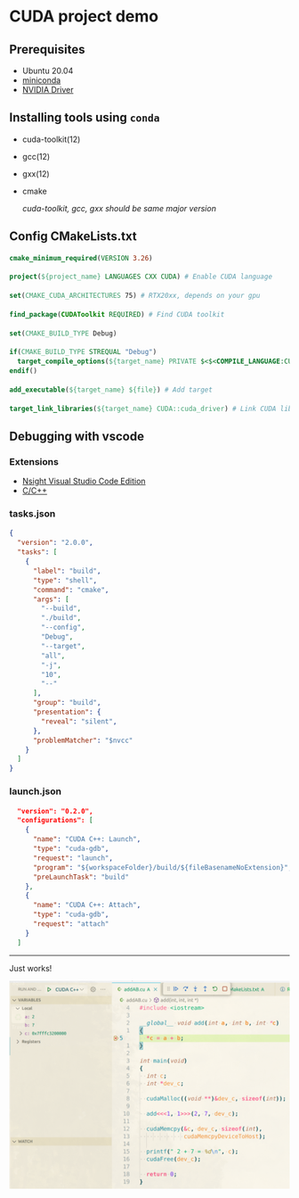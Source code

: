 # CUDA project demo

## Prerequisites

- Ubuntu 20.04
- [miniconda](https://docs.conda.io/projects/miniconda/en/latest/)
- [NVIDIA Driver](https://docs.nvidia.com/datacenter/tesla/tesla-installation-notes/index.html#abstract)

## Installing tools using `conda`

- cuda-toolkit(12)
- gcc(12)
- gxx(12)
- cmake

  _cuda-toolkit, gcc, gxx should be same major version_

## Config CMakeLists.txt

```Cmake
cmake_minimum_required(VERSION 3.26)

project(${project_name} LANGUAGES CXX CUDA) # Enable CUDA language

set(CMAKE_CUDA_ARCHITECTURES 75) # RTX20xx, depends on your gpu

find_package(CUDAToolkit REQUIRED) # Find CUDA toolkit

set(CMAKE_BUILD_TYPE Debug)

if(CMAKE_BUILD_TYPE STREQUAL "Debug")
  target_compile_options(${target_name} PRIVATE $<$<COMPILE_LANGUAGE:CUDA>:-G>) # Enable kernel debug
endif()

add_executable(${target_name} ${file}) # Add target

target_link_libraries(${target_name} CUDA::cuda_driver) # Link CUDA libs

```

## Debugging with vscode

### Extensions

- [Nsight Visual Studio Code Edition](https://marketplace.visualstudio.com/items?itemName=NVIDIA.nsight-vscode-edition)
- [C/C++](https://marketplace.visualstudio.com/items?itemName=ms-vscode.cpptools)

### tasks.json

```Json
{
  "version": "2.0.0",
  "tasks": [
    {
      "label": "build",
      "type": "shell",
      "command": "cmake",
      "args": [
        "--build",
        "./build",
        "--config",
        "Debug",
        "--target",
        "all",
        "-j",
        "10",
        "--"
      ],
      "group": "build",
      "presentation": {
        "reveal": "silent",
      },
      "problemMatcher": "$nvcc"
    }
  ]
}
```

### launch.json

```Json
  "version": "0.2.0",
  "configurations": [
    {
      "name": "CUDA C++: Launch",
      "type": "cuda-gdb",
      "request": "launch",
      "program": "${workspaceFolder}/build/${fileBasenameNoExtension}",
      "preLaunchTask": "build"
    },
    {
      "name": "CUDA C++: Attach",
      "type": "cuda-gdb",
      "request": "attach"
    }
  ]
```

---

Just works!

![Showcase](misc/2023-09-19_23-37.png)
